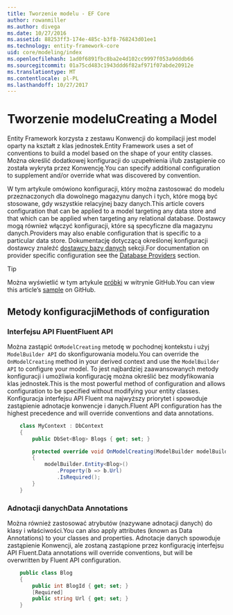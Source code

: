 ```yaml
---
title: Tworzenie modelu - EF Core
author: rowanmiller
ms.author: divega
ms.date: 10/27/2016
ms.assetid: 88253ff3-174e-485c-b3f8-768243d01ee1
ms.technology: entity-framework-core
uid: core/modeling/index
ms.openlocfilehash: 1ad0f6891fbc8ba2e4d102cc9997f053a9dddb66
ms.sourcegitcommit: 01a75cd483c1943ddd6f82af971f07abde20912e
ms.translationtype: MT
ms.contentlocale: pl-PL
ms.lasthandoff: 10/27/2017
---
```

# <a name="creating-a-model"></a><span data-ttu-id="c2a77-102">Tworzenie modelu</span><span class="sxs-lookup"><span data-stu-id="c2a77-102">Creating a Model</span></span>

<span data-ttu-id="c2a77-103">Entity Framework korzysta z zestawu Konwencji do kompilacji jest model oparty na kształt z klas jednostek.</span><span class="sxs-lookup"><span data-stu-id="c2a77-103">Entity Framework uses a set of conventions to build a model based on the shape of your entity classes.</span></span> <span data-ttu-id="c2a77-104">Można określić dodatkowej konfiguracji do uzupełnienia i/lub zastąpienie co została wykryta przez Konwencję.</span><span class="sxs-lookup"><span data-stu-id="c2a77-104">You can specify additional configuration to supplement and/or override what was discovered by convention.</span></span>

<span data-ttu-id="c2a77-105">W tym artykule omówiono konfiguracji, który można zastosować do modelu przeznaczonych dla dowolnego magazynu danych i tych, które mogą być stosowane, gdy wszystkie relacyjnej bazy danych.</span><span class="sxs-lookup"><span data-stu-id="c2a77-105">This article covers configuration that can be applied to a model targeting any data store and that which can be applied when targeting any relational database.</span></span> <span data-ttu-id="c2a77-106">Dostawcy mogą również włączyć konfiguracji, które są specyficzne dla magazynu danych.</span><span class="sxs-lookup"><span data-stu-id="c2a77-106">Providers may also enable configuration that is specific to a particular data store.</span></span> <span data-ttu-id="c2a77-107">Dokumentację dotyczącą określonej konfiguracji dostawcy znaleźć [dostawcy bazy danych](../providers/index.md) sekcji.</span><span class="sxs-lookup"><span data-stu-id="c2a77-107">For documentation on provider specific configuration see the [Database Providers](../providers/index.md) section.</span></span>

> [!TIP]  
> <span data-ttu-id="c2a77-108">Można wyświetlić w tym artykule [próbki](https://github.com/aspnet/EntityFramework.Docs/tree/master/samples) w witrynie GitHub.</span><span class="sxs-lookup"><span data-stu-id="c2a77-108">You can view this article’s [sample](https://github.com/aspnet/EntityFramework.Docs/tree/master/samples) on GitHub.</span></span>

## <a name="methods-of-configuration"></a><span data-ttu-id="c2a77-109">Metody konfiguracji</span><span class="sxs-lookup"><span data-stu-id="c2a77-109">Methods of configuration</span></span>

### <a name="fluent-api"></a><span data-ttu-id="c2a77-110">Interfejsu API Fluent</span><span class="sxs-lookup"><span data-stu-id="c2a77-110">Fluent API</span></span>

<span data-ttu-id="c2a77-111">Można zastąpić `OnModelCreating` metodę w pochodnej kontekstu i użyj `ModelBuilder API` do skonfigurowania modelu.</span><span class="sxs-lookup"><span data-stu-id="c2a77-111">You can override the `OnModelCreating` method in your derived context and use the `ModelBuilder API` to configure your model.</span></span> <span data-ttu-id="c2a77-112">To jest najbardziej zaawansowanych metody konfiguracji i umożliwia konfigurację można określić bez modyfikowania klas jednostek.</span><span class="sxs-lookup"><span data-stu-id="c2a77-112">This is the most powerful method of configuration and allows configuration to be specified without modifying your entity classes.</span></span> <span data-ttu-id="c2a77-113">Konfiguracja interfejsu API Fluent ma najwyższy priorytet i spowoduje zastąpienie adnotacje konwencje i danych.</span><span class="sxs-lookup"><span data-stu-id="c2a77-113">Fluent API configuration has the highest precedence and will override conventions and data annotations.</span></span>

<!-- [!code-csharp[Main](samples/core/Modeling/FluentAPI/Samples/Required.cs?range=5-15&highlight=5-10)] -->

``` csharp
    class MyContext : DbContext
    {
        public DbSet<Blog> Blogs { get; set; }

        protected override void OnModelCreating(ModelBuilder modelBuilder)
        {
            modelBuilder.Entity<Blog>()
                .Property(b => b.Url)
                .IsRequired();
        }
    }
```

### <a name="data-annotations"></a><span data-ttu-id="c2a77-114">Adnotacji danych</span><span class="sxs-lookup"><span data-stu-id="c2a77-114">Data Annotations</span></span>

<span data-ttu-id="c2a77-115">Można również zastosować atrybutów (nazywane adnotacji danych) do klasy i właściwości.</span><span class="sxs-lookup"><span data-stu-id="c2a77-115">You can also apply attributes (known as Data Annotations) to your classes and properties.</span></span> <span data-ttu-id="c2a77-116">Adnotacje danych spowoduje zastąpienie Konwencji, ale zostaną zastąpione przez konfigurację interfejsu API Fluent.</span><span class="sxs-lookup"><span data-stu-id="c2a77-116">Data annotations will override conventions, but will be overwritten by Fluent API configuration.</span></span>

<!-- [!code-csharp[Main](samples/core/Modeling/DataAnnotations/Samples/Required.cs?range=11-16&highlight=4)] -->
``` csharp
    public class Blog
    {
        public int BlogId { get; set; }
        [Required]
        public string Url { get; set; }
    }
```

